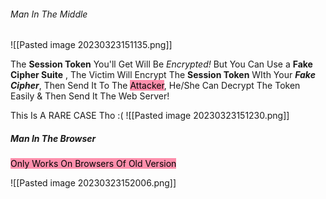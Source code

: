 ###### Man In The Middle

![[Pasted image 20230323151135.png]]

The **Session Token** You'll Get Will Be *Encrypted!* But You Can Use a ****Fake Cipher Suite**** , The Victim Will Encrypt The **Session Token** WIth Your ***Fake Cipher***, Then Send It To The <mark style="background: #FF5582A6;">Attacker</mark>, He/She Can Decrypt The Token Easily & Then Send It The Web Server!

This Is A RARE CASE Tho :(
![[Pasted image 20230323151230.png]]




##### Man In The Browser

<mark style="background: #FF5582A6;">Only Works On Browsers Of Old Version</mark>

![[Pasted image 20230323152006.png]]